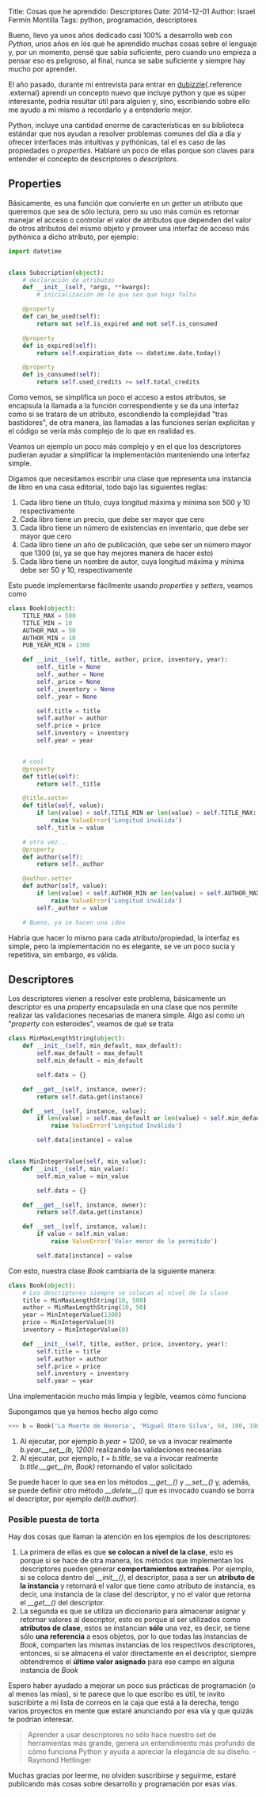 Title: Cosas que he aprendido: Descriptores
Date: 2014-12-01
Author: Israel Fermín Montilla
Tags: python, programación, descriptores

Bueno, llevo ya unos años dedicado casi 100% a desarrollo web con
*Python*, unos años en los que he aprendido muchas cosas sobre el
lenguaje y, por un momento, pensé que sabía suficiente, pero cuando uno
empieza a pensar eso es peligroso, al final, nunca se sabe suficiente y
siempre hay mucho por aprender.

El año pasado, durante mi entrevista para entrar en
[dubizzle](http://dubizzle.com){.reference .external} aprendí un
concepto nuevo que incluye python y que es súper interesante, podría
resultar útil para alguien y, sino, escribiendo sobre ello me ayudo a mi
mismo a recordarlo y a entenderlo mejor.

Python, incluye una cantidad enorme de características en su biblioteca
estándar que nos ayudan a resolver problemas comunes del día a día y
ofrecer interfaces más intuitivas y pythónicas, tal el es caso de las
propiedades o *properties*. Hablaré un poco de ellas porque son claves
para entender el concepto de descriptores o *descriptors*.

## Properties

Básicamente, es una función que convierte en un *getter* un atributo que
queremos que sea de sólo lectura, pero su uso más común es retornar
manejar el acceso o controlar el valor de atributos que dependen del
valor de otros atributos del mismo objeto y proveer una interfaz de
acceso más pythónica a dicho atributo, por ejemplo:

```python
import datetime


class Subscription(object):
    # declaración de atributos
    def __init__(self, *args, **kwargs):
        # inicialización de lo que sea que haga falta

    @property
    def can_be_used(self):
        return not self.is_expired and not self.is_consumed

    @property
    def is_expired(self):
        return self.expiration_date <= datetime.date.today()

    @property
    def is_consumed(self):
        return self.used_credits >= self.total_credits
```

Como vemos, se simplifica un poco el acceso a estos atributos, se
encapsula la llamada a la función correspondiente y se da una interfaz
como si se tratara de un atributo, escondiendo la complejidad "tras
bastidores", de otra manera, las llamadas a las funciones serían
explícitas y el código se vería más complejo de lo que en realidad es.

Veamos un ejemplo un poco más complejo y en el que los descriptores
pudieran ayudar a simplificar la implementación manteniendo una interfaz
simple.

Digamos que necesitamos escribir una clase que representa una instancia
de libro en una casa editorial, todo bajo las siguientes reglas:

1.  Cada libro tiene un título, cuya longitud máxima y mínima son 500 y
    10 respectivamente
2.  Cada libro tiene un precio, que debe ser mayor que cero
3.  Cada libro tiene un número de existencias en inventario, que debe
    ser mayor que cero
4.  Cada libro tiene un año de publicación, que sebe ser un número mayor
    que 1300 (sí, ya se que hay mejores manera de hacer esto)
5.  Cada libro tiene un nombre de autor, cuya longitud máxima y mínima
    debe ser 50 y 10, respectivamente

Esto puede implementarse fácilmente usando *properties* y *setters*,
veamos como

```python
class Book(object):
    TITLE_MAX = 500
    TITLE_MIN = 10
    AUTHOR_MAX = 50
    AUTHOR_MIN = 10
    PUB_YEAR_MIN = 1300

    def __init__(self, title, author, price, inventory, year):
        self._title = None
        self._author = None
        self._price = None
        self._inventory = None
        self._year = None

        self.title = title
        self.author = author
        self.price = price
        self.inventory = inventory
        self.year = year


    # cool
    @property
    def title(self):
        return self._title

    @title.setter
    def title(self, value):
        if len(value) < self.TITLE_MIN or len(value) > self.TITLE_MAX:
            raise ValueError('Longitud inválida')
        self._title = value

    # otra vez...
    @property
    def author(self):
        return self._author

    @author.setter
    def author(self, value):
        if len(value) < self.AUTHOR_MIN or len(value) > self.AUTHOR_MAX:
            raise ValueError('Longitud inválida')
        self._author = value

    # Bueno, ya se hacen una idea
```

Habría que hacer lo mismo para cada atributo/propiedad, la interfaz es
simple, pero la implementación no es elegante, se ve un poco sucia y
repetitiva, sin embargo, es válida.

## Descriptores

Los descriptores vienen a resolver este problema, básicamente un
descriptor es una *property* encapsulada en una clase que nos permite
realizar las validaciones necesarias de manera simple. Algo así como un
"*property* con esteroides", veamos de qué se trata

```python
class MinMaxLengthString(object):
    def __init__(self, min_default, max_default):
        self.max_default = max_default
        self.min_default = min_default

        self.data = {}

    def __get__(self, instance, owner):
        return self.data.get(instance)

    def __set__(self, instance, value):
        if len(value) > self.max_default or len(value) < self.min_default:
            raise ValueError('Longitud Inválida')

        self.data[instance] = value


class MinIntegerValue(self, min_value):
    def __init__(self, min_value):
        self.min_value = min_value

        self.data = {}

    def __get__(self, instance, owner):
        return self.data.get(instance)

    def __set__(self, instance, value):
        if value < self.min_value:
            raise ValueError('Valor menor de lo permitido')

        self.data[instance] = value
```

Con esto, nuestra clase *Book* cambiaría de la siguiente manera:

```python
class Book(object):
    # Los descriptores siempre se colocan al nivel de la clase
    title = MinMaxLengthString(10, 500)
    author = MinMaxLengthString(10, 50)
    year = MinIntegerValue(1300)
    price = MinIntegerValue(0)
    inventory = MinIntegerValue(0)

    def __init__(self, title, author, price, inventory, year):
        self.title = title
        self.author = author
        self.price = price
        self.inventory = inventory
        self.year = year
```

Una implementación mucho más limpia y legible, veamos cómo funciona

Supongamos que ya hemos hecho algo como

```python
>>> b = Book('La Muerte de Honorio', 'Miguel Otero Silva', 50, 100, 1963)
```

1.  Al ejecutar, por ejemplo *b.year = 1200*, se va a invocar realmente
    *b.year.\_\_set\_\_(b, 1200)* realizando las validaciones necesarias
2.  Al ejecutar, por ejemplo, *t = b.title*, se va a invocar realmente
    *b.title.\_\_get\_\_(m, Book)* retornando el valor solicitado

Se puede hacer lo que sea en los métodos *\_\_get\_\_()* y
*\_\_set\_\_()* y, además, se puede definir otro método
*\_\_delete\_\_()* que es invocado cuando se borra el descriptor, por
ejemplo *del(b.author)*.


### Posible puesta de torta

Hay dos cosas que llaman la atención en los ejemplos de los
descriptores:

1.  La primera de ellas es que **se colocan a nivel de la clase**, esto
    es porque si se hace de otra manera, los métodos que implementan los
    descriptores pueden generar **comportamientos extraños**. Por
    ejemplo, si se coloca dentro del *\_\_init\_\_()*, el descriptor,
    pasa a ser un **atributo de la instancia** y retornará el valor que
    tiene como atributo de instancia, es decir, una instancia de la
    clase del descriptor, y no el valor que retorna el *\_\_get\_\_()*
    del descriptor.
2.  La segunda es que se utiliza un diccionario para almacenar asignar y
    retornar valores al descriptor, esto es porque al ser utilizados
    como **atributos de clase**, estos se instancian **sólo** una vez,
    es decir, se tiene sólo **una referencia** a esos objetos, por lo
    que todas las instancias de *Book*, comparten las mismas instancias
    de los respectivos descriptores, entonces, si se almacena el valor
    directamente en el descriptor, siempre obtendremos el **último valor
    asignado** para ese campo en alguna instancia de *Book*

Espero haber ayudado a mejorar un poco sus prácticas de programación (o
al menos las mías), si te parece que lo que escribo es útil, te invito
suscribirte a mi lista de correos en la caja que está a la derecha,
tengo varios proyectos en mente que estaré anunciando por esa vía y que
quizás te podrían interesar.

> Aprender a usar descriptores no sólo hace nuestro set de herramientas
> más grande, genera un entendimiento más profundo de cómo funciona
> Python y ayuda a apreciar la elegancia de su diseño. - Raymond
> Hettinger

Muchas gracias por leerme, no olviden suscribirse y seguirme, estaré
publicando más cosas sobre desarrollo y programación por esas vías.
